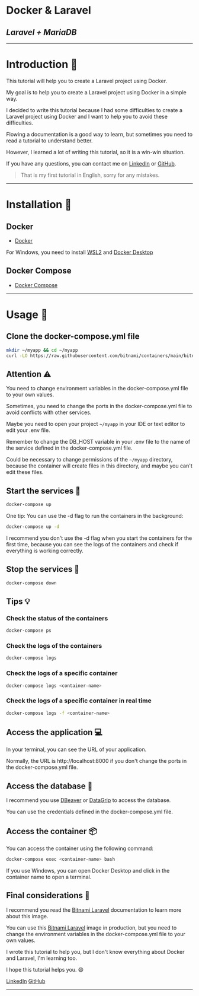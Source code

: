 # Docker & Laravel
## _Laravel + MariaDB_
---

# Introduction :page_facing_up:

This tutorial will help you to create a Laravel project using Docker.

My goal is to help you to create a Laravel project using Docker in a simple way.

I decided to write this tutorial because I had some difficulties to create a Laravel project using Docker and I want to help you to avoid these difficulties.

Flowing a documentation is a good way to learn, but sometimes you need to read a tutorial to understand better.

However, I learned a lot of writing this tutorial, so it is a win-win situation.

If you have any questions, you can contact me on [LinkedIn](https://www.linkedin.com/in/luiz-schons/) or [GitHub](https://github.com/sschonss).

>That is my first tutorial in English, sorry for any mistakes.

---
# Installation :whale:

## Docker
- [Docker](https://docs.docker.com/get-docker/)

For Windows, you need to install [WSL2](https://docs.microsoft.com/en-us/windows/wsl/install-win10) and [Docker Desktop](https://docs.docker.com/docker-for-windows/install/)

## Docker Compose
- [Docker Compose](https://docs.docker.com/compose/install/)
---

# Usage :rocket:

## Clone the docker-compose.yml file
```sh
mkdir ~/myapp && cd ~/myapp
curl -LO https://raw.githubusercontent.com/bitnami/containers/main/bitnami/laravel/docker-compose.yml
```

## Attention :warning:

You need to change environment variables in the docker-compose.yml file to your own values.

Sometimes, you need to change the ports in the docker-compose.yml file to avoid conflicts with other services.

Maybe you need to open your project `~/myapp` in your IDE or text editor to edit your .env file.

Remember to change the DB_HOST variable in your .env file to the name of the service defined in the docker-compose.yml file.

Could be necessary to change permissions of the `~/myapp` directory, because the container will create files in this directory, and maybe you can't edit these files.





## Start the services :muscle:
```sh
docker-compose up
```

One tip: You can use the -d flag to run the containers in the background:
```sh
docker-compose up -d
```

I recommend you don't use the -d flag when you start the containers for the first time, because you can see the logs of the containers and check if everything is working correctly.

## Stop the services :stop_sign:
```sh
docker-compose down
```

## Tips :bulb:

### Check the status of the containers
```sh
docker-compose ps
```

### Check the logs of the containers
```sh
docker-compose logs
```

### Check the logs of a specific container
```sh
docker-compose logs <container-name>
```

### Check the logs of a specific container in real time
```sh
docker-compose logs -f <container-name>
```

## Access the application :computer:

In your terminal, you can see the URL of your application.

Normally, the URL is http://localhost:8000 if you don't change the ports in the docker-compose.yml file.

## Access the database :floppy_disk:

I recommend you use [DBeaver](https://dbeaver.io/) or [DataGrip](https://www.jetbrains.com/datagrip/) to access the database.

You can use the credentials defined in the docker-compose.yml file.

## Access the container :package:

You can access the container using the following command:
```sh
docker-compose exec <container-name> bash
```

If you use Windows, you can open Docker Desktop and click in the container name to open a terminal.

## Final considerations :memo:

I recommend you read the [Bitnami Laravel](https://hub.docker.com/r/bitnami/laravel/) documentation to learn more about this image.

You can use this [Bitnami Laravel](https://hub.docker.com/r/bitnami/laravel/) image in production, but you need to change the environment variables in the docker-compose.yml file to your own values.

I wrote this tutorial to help you, but I don't know everything about Docker and Laravel, I'm learning too.

I hope this tutorial helps you. :smile:

[LinkedIn](https://www.linkedin.com/in/luiz-schons/)
[GitHub](https://github.com/sschonss)

---
